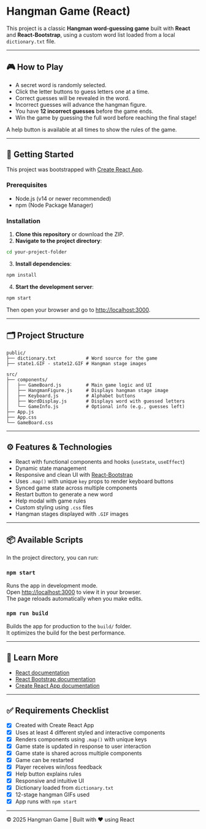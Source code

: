 
# Hangman Game (React)

This project is a classic **Hangman word-guessing game** built with **React** and **React-Bootstrap**, using a custom word list loaded from a local `dictionary.txt` file.

---

## 🎮 How to Play

- A secret word is randomly selected.
- Click the letter buttons to guess letters one at a time.
- Correct guesses will be revealed in the word.
- Incorrect guesses will advance the hangman figure.
- You have **12 incorrect guesses** before the game ends.
- Win the game by guessing the full word before reaching the final stage!

A help button is available at all times to show the rules of the game.

---

## 🚀 Getting Started

This project was bootstrapped with [Create React App](https://github.com/facebook/create-react-app).

### Prerequisites

- Node.js (v14 or newer recommended)
- npm (Node Package Manager)

### Installation

1. **Clone this repository** or download the ZIP.
2. **Navigate to the project directory**:

```bash
cd your-project-folder
```

3. **Install dependencies**:

```bash
npm install
```

4. **Start the development server**:

```bash
npm start
```

Then open your browser and go to [http://localhost:3000](http://localhost:3000).

---

## 🗂️ Project Structure

```text
public/
├── dictionary.txt           # Word source for the game
├── state1.GIF - state12.GIF # Hangman stage images

src/
├── components/
│   ├── GameBoard.js         # Main game logic and UI
│   ├── HangmanFigure.js     # Displays hangman stage image
│   ├── Keyboard.js          # Alphabet buttons
│   ├── WordDisplay.js       # Displays word with guessed letters
│   └── GameInfo.js          # Optional info (e.g., guesses left)
├── App.js
├── App.css
└── GameBoard.css
```

---

## ⚙️ Features & Technologies

- React with functional components and hooks (`useState`, `useEffect`)
- Dynamic state management
- Responsive and clean UI with [React-Bootstrap](https://react-bootstrap.github.io/)
- Uses `.map()` with unique `key` props to render keyboard buttons
- Synced game state across multiple components
- Restart button to generate a new word
- Help modal with game rules
- Custom styling using `.css` files
- Hangman stages displayed with `.GIF` images

---

## 📦 Available Scripts

In the project directory, you can run:

### `npm start`

Runs the app in development mode.  
Open [http://localhost:3000](http://localhost:3000) to view it in your browser.  
The page reloads automatically when you make edits.

### `npm run build`

Builds the app for production to the `build/` folder.  
It optimizes the build for the best performance.

---

## 🧠 Learn More

- [React documentation](https://reactjs.org/)
- [React Bootstrap documentation](https://react-bootstrap.github.io/)
- [Create React App documentation](https://facebook.github.io/create-react-app/docs)

---

## ✅ Requirements Checklist

- [x] Created with Create React App
- [x] Uses at least 4 different styled and interactive components
- [x] Renders components using `.map()` with unique keys
- [x] Game state is updated in response to user interaction
- [x] Game state is shared across multiple components
- [x] Game can be restarted
- [x] Player receives win/loss feedback
- [x] Help button explains rules
- [x] Responsive and intuitive UI
- [x] Dictionary loaded from `dictionary.txt`
- [x] 12-stage hangman GIFs used
- [x] App runs with `npm start`

---

© 2025 Hangman Game | Built with ❤️ using React
